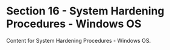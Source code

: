 # Section 16 - System Hardening Procedures - Windows OS
Content for System Hardening Procedures - Windows OS.